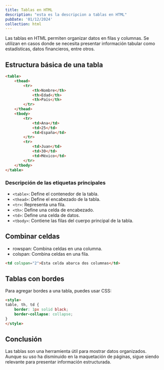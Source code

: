 ```yaml
---
title: Tablas en HTML
description: "esta es la descripcion a tablas en HTML"
pubDate: '01/12/2024'
collection: html
---
```


Las tablas en HTML permiten organizar datos en filas y columnas. Se utilizan en casos donde se necesita presentar información tabular como estadísticas, datos financieros, entre otros.

## Estructura básica de una tabla

```html
<table>
    <thead>
        <tr>
            <th>Nombre</th>
            <th>Edad</th>
            <th>País</th>
        </tr>
    </thead>
    <tbody>
        <tr>
            <td>Ana</td>
            <td>25</td>
            <td>España</td>
        </tr>
        <tr>
            <td>Juan</td>
            <td>30</td>
            <td>México</td>
        </tr>
    </tbody>
</table>
```

### Descripción de las etiquetas principales

- `<table>`: Define el contenedor de la tabla.
- `<thead>`: Define el encabezado de la tabla.
- `<tr>`: Representa una fila.
- `<th>`: Define una celda de encabezado.
- `<td>`: Define una celda de datos.
- `<tbody>`: Contiene las filas del cuerpo principal de la tabla.

## Combinar celdas

- rowspan: Combina celdas en una columna.
- colspan: Combina celdas en una fila.

```html
<td colspan="2">Esta celda abarca dos columnas</td>
```

## Tablas con bordes

Para agregar bordes a una tabla, puedes usar CSS:

```html
<style>
table, th, td {
    border: 1px solid black;
    border-collapse: collapse;
}
</style>
```

## Conclusión

Las tablas son una herramienta útil para mostrar datos organizados. Aunque su uso ha disminuido en la maquetación de páginas, sigue siendo relevante para presentar información estructurada.